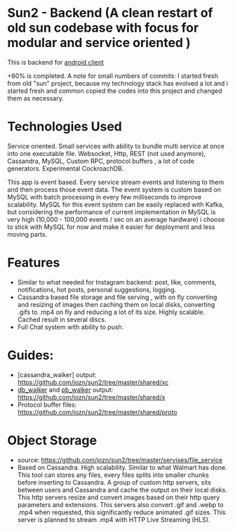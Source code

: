 # Sun2 - Backend  (A clean restart of old sun codebase with focus for modular and service oriented )

This is backend for [android client](https://github.com/jozn/ms_native)

+80% is completed.
A note for small numbers of commits: I started fresh from old "sun" project, because my technology stack has evolved a lot and i started fresh and common copied the codes into this project and changed them as necessary.  
# Technologies Used
Service oriented. Small services with ability to bundle multi service at once into one executable file.
Websocket, Http, REST (not used anymore), Cassandra, MySQL, Custom RPC, protocol buffers , a lot of code generators. Experimental CockroachDB.

This app is event based. Every service stream events and listening to them and then process those event data. The event system is custom based on MySQL with batch processing in every few milliseconds to improve scalability. MySQL for this event system can be easily replaced with Kafka, but considering the performance of current implementation in MySQL is very high (10,000 - 100,000 events / sec on an average hardware) i choose to stick with MySQL for now and make it easier for deployment and less moving parts.  
# Features
+ Similar to what needed for Instagram backend: post, like, comments, notifications, hot posts, personal suggestions, logging.
+ Cassandra based file storage and file serving , with on fly converting and resizing of images then caching them on local disks, converting .gifs to .mp4 on fly and reducing a lot of its size. Highly scalable. Cached result in several discs.
+ Full Chat system with ability to push.

# Guides:
+ [cassandra_walker] output: https://github.com/jozn/sun2/tree/master/shared/xc
+ [db_walker](https://github.com/jozn/db-walker) and [pb_walker](https://github.com/jozn/pb_walker) output: https://github.com/jozn/sun2/tree/master/shared/x
+ Protocol buffer files: https://github.com/jozn/sun2/tree/master/shared/proto

# Object Storage
+ source: https://github.com/jozn/sun2/tree/master/servises/file_service
+ Based on Cassandra. High scalability. Similar to what Walmart has done. This tool can stores any files, every files splits into smaller chunks before inserting to Cassandra. A group of custom http servers, sits between users and Cassandra and cache the output on their local disks. This http servers resize and convert images based on their http query parameters and extensions. This servers also convert .gif and .webp to .mp4 when requested, this significantly reduce animated .gif sizes. This server is planned to stream .mp4 with HTTP Live Streaming (HLS).
